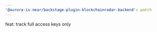 ```yaml
---
'@aurora-is-near/backstage-plugin-blockchainradar-backend': patch
---
```


feat: track full access keys only
